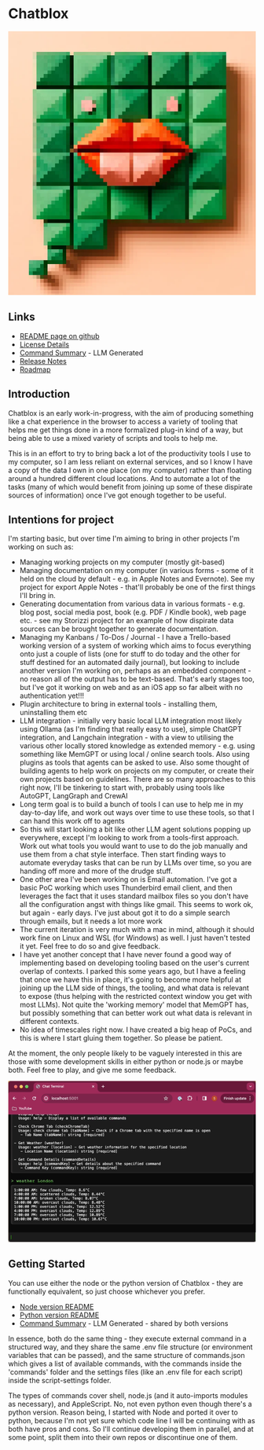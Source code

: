 # Chatblox

![Chatblox Logo](./doc/assets/chatblox_icon.webp)

## Links

* [README page on github](https://github.com/storizzi/chatblox/README.md)
* [License Details](./LICENSE.md)
* [Command Summary](./doc/LLM_SUMMARY_commands.md) - LLM Generated
* [Release Notes](./release/RELEASE.md)
* [Roadmap](./doc/ROADMAP.md)

## Introduction

Chatblox is an early work-in-progress, with the aim of producing something like a chat experience in the browser to access a variety of tooling that helps me get things done in a more formalized plug-in kind of a way, but being able to use a mixed variety of scripts and tools to help me.

This is in an effort to try to bring back a lot of the productivity tools I use to my computer, so I am less reliant on external services, and so I know I have a copy of the data I own in one place (on my computer) rather than floating around a hundred different cloud locations. And to automate a lot of the tasks (many of which would benefit from joining up some of these dispirate sources of information) once I've got enough together to be useful.

## Intentions for project

I'm starting basic, but over time I'm aiming to bring in other projects I'm working on such as:

* Managing working projects on my computer (mostly git-based)
* Managing documentation on my computer (in various forms - some of it held on the cloud by default - e.g. in Apple Notes and Evernote). See my project for export Apple Notes - that'll probably be one of the first things I'll bring in.
* Generating documentation from various data in various formats - e.g. blog post, social media post, book (e.g. PDF / Kindle book), web page etc. - see my Storizzi project for an example of how dispirate data sources can be brought together to generate documentation.
* Managing my Kanbans / To-Dos / Journal - I have a Trello-based working version of a system of working which aims to focus everything onto just a couple of lists (one for stuff to do today and the other for stuff destined for an automated daily journal), but looking to include another version I'm working on, perhaps as an embedded component - no reason all of the output has to be text-based. That's early stages too, but I've got it working on web and as an iOS app so far albeit with no authentication yet!!!
* Plugin architecture to bring in external tools - installing them, uninstalling them etc
* LLM integration - initially very basic local LLM integration most likely using Ollama (as I'm finding that really easy to use), simple ChatGPT integration, and Langchain integration - with a view to utilising the various other locally stored knowledge as extended memory - e.g. using something like MemGPT or using local / online search tools. Also using plugins as tools that agents can be asked to use. Also some thought of building agents to help work on projects on my computer, or create their own projects based on guidelines. There are so many approaches to this right now, I'll be tinkering to start with, probably using tools like AutoGPT, LangGraph and CrewAI
* Long term goal is to build a bunch of tools I can use to help me in my day-to-day life, and work out ways over time to use these tools, so that I can hand this work off to agents
* So this will start looking a bit like other LLM agent solutions popping up everywhere, except I'm looking to work from a tools-first approach. Work out what tools you would want to use to do the job manually and use them from a chat style interface. Then start finding ways to automate everyday tasks that can be run by LLMs over time, so you are handing off more and more of the drudge stuff.
* One other area I've been working on is Email automation. I've got a basic PoC working which uses Thunderbird email client, and then leverages the fact that it uses standard mailbox files so you don't have all the configuration angst with things like gmail. This seems to work ok, but again - early days. I've just about got it to do a simple search through emails, but it needs a lot more work
* The current iteration is very much with a mac in mind, although it should work fine on Linux and WSL (for Windows) as well. I just haven't tested it yet. Feel free to do so and give feedback.
* I have yet another concept that I have never found a good way of implementing based on developing tooling based on the user's current overlap of contexts. I parked this some years ago, but I have a feeling that once we have this in place, it's going to become more helpful at joining up the LLM side of things, the tooling, and what data is relevant to expose (thus helping with the restricted context window you get with most LLMs). Not quite the 'working memory' model that MemGPT has, but possibly something that can better work out what data is relevant in different contexts.
* No idea of timescales right now. I have created a big heap of PoCs, and this is where I start gluing them together. So please be patient.

At the moment, the only people likely to be vaguely interested in this are those with some development skills in either python or node.js or maybe both. Feel free to play, and give me some feedback.

[![Simple Chatblox Demo](./doc/assets/chatblox-eg-video-still-frame.png)](https://github.com/storizzi/chatblox/assets/26940113/eb5a1d77-80d7-467c-a805-254e23cb4e79)

## Getting Started

You can use either the node or the python version of Chatblox - they are functionally equivalent, so just choose whichever you prefer.

* [Node version README](./node/README.md)
* [Python version README](./python/README.md)
* [Command Summary](./doc/LLM_SUMMARY_commands.md) - LLM Generated - shared by both versions

In essence, both do the same thing - they execute external command in a structured way, and they share the same .env file structure (or environment variables that can be passed), and the same structure of commands.json which gives a list of available commands, with the commands inside the 'commands' folder and the settings files (like an .env file for each script) inside the script-settings folder.

The types of commands cover shell, node.js (and it auto-imports modules as necessary), and AppleScript. No, not even python even though there's a python version. Reason being, I started with Node and ported it over to python, because I'm not yet sure which code line I will be continuing with as both have pros and cons. So I'll continue developing them in parallel, and at some point, split them into their own repos or discontinue one of them.
